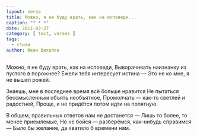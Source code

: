 ```yaml
---
layout: verse
title: Можно, я не буду врать, как на исповеди...
caption: "* * *"
date: 2011-03-27
category: [ text, verses ]
tags:
  - стихи
author: Иван Шихалев
---
```

Можно, я не буду врать, как на исповеди,
Выворачивать наизнанку из пустого в порожнее?
Ежели тебя интересует истина —
Это не ко мне, я не вышел рожей.

Знаешь, мне в последнее время всё больше нравится
Не пытаться бессмысленным объять необъятное,
Промолчать — как-то светлей и радостней,
Проще, и не придётся потом идти на попятную.

В общем, правильных ответов нам не достанется —
Лишь то более, то менее приемлемые,
Но не бойся — разберёмся, как-нибудь справимся —
Было бы желание, да хватило б времени нам.
